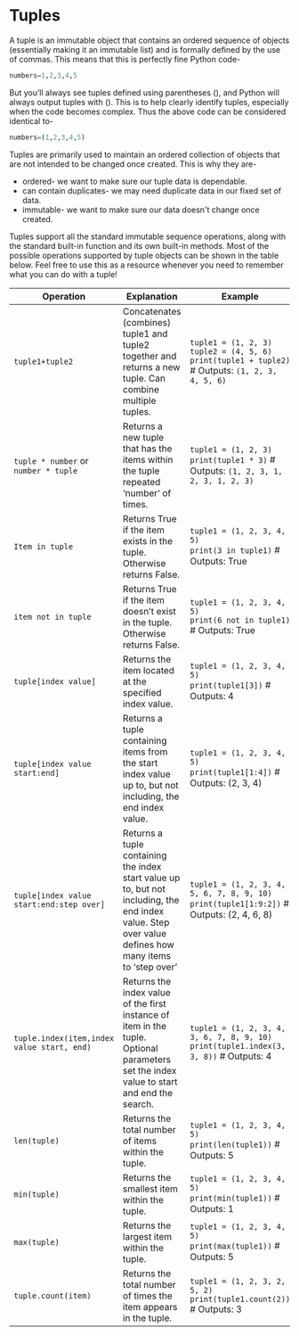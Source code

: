 # Tuples

A tuple is an immutable object that contains an ordered sequence of objects (essentially making it an immutable list) and is formally defined by the use of commas. This means that this is perfectly fine Python code-

```Python
numbers=1,2,3,4,5
```

But you’ll always see tuples defined using parentheses (), and Python will always output tuples with (). This is to help clearly identify tuples, especially when the code becomes complex. Thus the above code can be considered identical to-

```Python
numbers=(1,2,3,4,5)
```

Tuples are primarily used to maintain an ordered collection of objects that are not intended to be changed once created. This is why they are-
* ordered- we want to make sure our tuple data is dependable.
* can contain duplicates- we may need duplicate data in our fixed set of data.
* immutable- we want to make sure our data doesn't change once created.

Tuples support all the standard immutable sequence operations, along with the standard built-in function and its own built-in methods. Most of the possible operations supported by tuple objects can be shown in the table below. Feel free to use this as a resource whenever you need to remember what you can do with a tuple!

| Operation | Explanation | Example |
|-----------|-------------|---------|
| `tuple1+tuple2` | Concatenates (combines) tuple1 and tuple2 together and returns a new tuple. Can combine multiple tuples. | `tuple1 = (1, 2, 3)`<br />`tuple2 = (4, 5, 6)`<br />`print(tuple1 + tuple2)`  # Outputs: `(1, 2, 3, 4, 5, 6)` |
| `tuple * number` or `number * tuple` | Returns a new tuple that has the items within the tuple repeated ‘number’ of times. | `tuple1 = (1, 2, 3)`<br />`print(tuple1 * 3)`  # Outputs: `(1, 2, 3, 1, 2, 3, 1, 2, 3)` |
| `Item in tuple` | Returns True if the item exists in the tuple. Otherwise returns False. | `tuple1 = (1, 2, 3, 4, 5)`<br />`print(3 in tuple1)`  # Outputs: True |
| `item not in tuple` | Returns True if the item doesn’t exist in the tuple. Otherwise returns False. | `tuple1 = (1, 2, 3, 4, 5)`<br />`print(6 not in tuple1)`  # Outputs: True |
| `tuple[index value]` | Returns the item located at the specified index value. | `tuple1 = (1, 2, 3, 4, 5)`<br />`print(tuple1[3])`  # Outputs: 4 |
| `tuple[index value start:end]` | Returns a tuple containing items from the start index value up to, but not including, the end index value. | `tuple1 = (1, 2, 3, 4, 5)`<br />`print(tuple1[1:4])`  # Outputs: (2, 3, 4) |
| `tuple[index value start:end:step over]` | Returns a tuple containing the index start value up to, but not including, the end index value. Step over value defines how many items to ‘step over’ | `tuple1 = (1, 2, 3, 4, 5, 6, 7, 8, 9, 10)`<br />`print(tuple1[1:9:2])`  # Outputs: (2, 4, 6, 8) |
| `tuple.index(item,index value start, end)` | Returns the index value of the first instance of item in the tuple. Optional parameters set the index value to start and end the search. | `tuple1 = (1, 2, 3, 4, 3, 6, 7, 8, 9, 10)`<br />`print(tuple1.index(3, 3, 8))`  # Outputs: 4 |
| `len(tuple)` | Returns the total number of items within the tuple. | `tuple1 = (1, 2, 3, 4, 5)`<br />`print(len(tuple1))`  # Outputs: 5 |
| `min(tuple)` | Returns the smallest item within the tuple. | `tuple1 = (1, 2, 3, 4, 5)`<br />`print(min(tuple1))`  # Outputs: 1 |
| `max(tuple)` | Returns the largest item within the tuple. | `tuple1 = (1, 2, 3, 4, 5)`<br />`print(max(tuple1))`  # Outputs: 5 |
| `tuple.count(item)` | Returns the total number of times the item appears in the tuple. | `tuple1 = (1, 2, 3, 2, 5, 2)`<br />`print(tuple1.count(2))`  # Outputs: 3 |